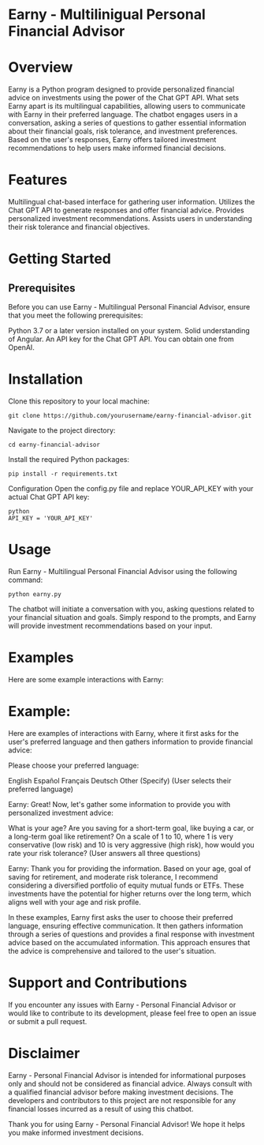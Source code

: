 # Earny - Multilinigual Personal Financial Advisor

# Overview
Earny is a Python program designed to provide personalized financial advice on investments using the power of the Chat GPT API. What sets Earny apart is its multilingual capabilities, allowing users to communicate with Earny in their preferred language. The chatbot engages users in a conversation, asking a series of questions to gather essential information about their financial goals, risk tolerance, and investment preferences. Based on the user's responses, Earny offers tailored investment recommendations to help users make informed financial decisions.

# Features
Multilingual chat-based interface for gathering user information.
Utilizes the Chat GPT API to generate responses and offer financial advice.
Provides personalized investment recommendations.
Assists users in understanding their risk tolerance and financial objectives.
# Getting Started
## Prerequisites
Before you can use Earny - Multilingual Personal Financial Advisor, ensure that you meet the following prerequisites:

Python 3.7 or a later version installed on your system.
Solid understanding of Angular.
An API key for the Chat GPT API. You can obtain one from OpenAI.
# Installation
Clone this repository to your local machine:

```
git clone https://github.com/yourusername/earny-financial-advisor.git
```
Navigate to the project directory:

```
cd earny-financial-advisor
```
Install the required Python packages:

```
pip install -r requirements.txt
```
Configuration
Open the config.py file and replace YOUR_API_KEY with your actual Chat GPT API key:


```
python
API_KEY = 'YOUR_API_KEY'
```
# Usage
Run Earny - Multilingual Personal Financial Advisor using the following command:

```
python earny.py
```
The chatbot will initiate a conversation with you, asking questions related to your financial situation and goals. Simply respond to the prompts, and Earny will provide investment recommendations based on your input.

# Examples
Here are some example interactions with Earny:

# Example:
Here are examples of interactions with Earny, where it first asks for the user's preferred language and then gathers information to provide financial advice:

Please choose your preferred language:

English
Español
Français
Deutsch
Other (Specify)
(User selects their preferred language)

Earny: Great! Now, let's gather some information to provide you with personalized investment advice:

What is your age?
Are you saving for a short-term goal, like buying a car, or a long-term goal like retirement?
On a scale of 1 to 10, where 1 is very conservative (low risk) and 10 is very aggressive (high risk), how would you rate your risk tolerance?
(User answers all three questions)

Earny: Thank you for providing the information. Based on your age, goal of saving for retirement, and moderate risk tolerance, I recommend considering a diversified portfolio of equity mutual funds or ETFs. These investments have the potential for higher returns over the long term, which aligns well with your age and risk profile.

In these examples, Earny first asks the user to choose their preferred language, ensuring effective communication. It then gathers information through a series of questions and provides a final response with investment advice based on the accumulated information. This approach ensures that the advice is comprehensive and tailored to the user's situation.

# Support and Contributions
If you encounter any issues with Earny - Personal Financial Advisor or would like to contribute to its development, please feel free to open an issue or submit a pull request.


# Disclaimer
Earny - Personal Financial Advisor is intended for informational purposes only and should not be considered as financial advice. Always consult with a qualified financial advisor before making investment decisions. The developers and contributors to this project are not responsible for any financial losses incurred as a result of using this chatbot.

Thank you for using Earny - Personal Financial Advisor! We hope it helps you make informed investment decisions.




